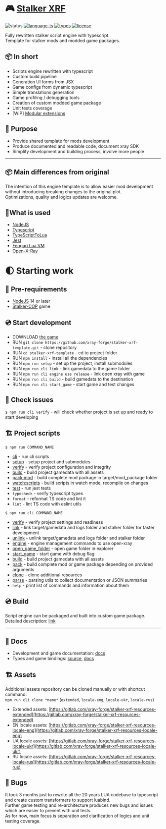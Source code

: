 # 🎮 [Stalker XRF](README.md)

![status](https://github.com/xray-forge/stalker-xrf-template/actions/workflows/build_and_test.yml/badge.svg)
[![language-ts](https://img.shields.io/badge/language-typescript-blue.svg?style=flat)](https://github.com/xray-forge/stalker-xrf-template/search?l=typescript)
[![types](https://img.shields.io/badge/docs-types-blue.svg?style=flat)](https://xray-forge.github.io/xray-16-types/index.html)
[![license](https://img.shields.io/badge/license-MIT-blue.svg?style=flat)](https://github.com/Neloreck/dreamstate/blob/master/LICENSE)

<p>
Fully rewritten stalker script engine with typescript. <br/>
Template for stalker mods and modded game packages. <br/>
</p>

## 📦 In short

- Scripts engine rewritten with typescript
- Custom build pipeline
- Generation UI forms from JSX
- Game configs from dynamic typescript
- Simple translations generation
- Game profiling / debugging tools
- Creation of custom modded game package
- Unit tests coverage
- [WIP] [Modular extensions](./src/engine/extensions/README.md)

## 📍 Purpose

- Provide shared template for mods development
- Produce documented and readable code, document xray SDK
- Simplify development and building process, involve more people

---

## 📦 Main differences from original

The intention of this engine template is to allow easier mod development without introducing breaking changes to the original plot. <br/>
Optimizations, quality and logics updates are welcome.

## 📌What is used

- [NodeJS](https://nodejs.org/en/)
- [Typescript](https://www.typescriptlang.org/)
- [TypeScriptToLua](https://typescripttolua.github.io/docs/getting-started)
- [Jest](https://jestjs.io/)
- [Fengari Lua VM](https://github.com/fengari-lua/fengari)
- [Open-X-Ray](https://github.com/OpenXRay/xray-16)

# 🌓 Starting work

## 🧰 Pre-requirements

- [NodeJS](https://nodejs.org/en/) 14 or later
- [Stalker-COP](https://store.steampowered.com/app/41700/STALKER_Call_of_Pripyat/) game

## 💿 Start development

- DOWNLOAD [the game](https://store.steampowered.com/app/41700/STALKER_Call_of_Pripyat/)
- RUN `git clone https://github.com/xray-forge/stalker-xrf-template.git` - clone repository
- RUN `cd stalker-xrf-template` - cd to project folder
- RUN `npm install` - install all the dependencies
- RUN `npm run setup` - set up the project, install submodules
- RUN `npm run cli link` - link gamedata to the game folder
- RUN `npm run cli engine use release` - link open xray with game
- RUN `npm run cli build` - build gamedata to the destination
- RUN `npm run cli start_game` - start game and test changes

## 🧰 Check issues

`$ npm run cli verify` - will check whether project is set up and ready to start developing

## 🏗️ Project scripts

`$ npm run COMMAND_NAME`

- [cli](cli/README.md) - run cli scripts
- [setup](cli/info/README.md) - setup project and submodules
- [verify](cli/verify/README.md) - verify project configuration and integrity
- [build](cli/build/README.md) - build project gamedata with all assets
- [pack:mod](cli/pack/README.md) - build complete mod package in target/mod_package folder
- [watch:scripts](cli/build/README.md) - build scripts in watch mode, recompile on changes
- [test](cli/test/README.md) - run jest tests
- `typecheck` - verify typescript types
- `format` - reformat TS code and lint it
- `lint` - lint TS code with eslint utils

`$ npm run cli COMMAND_NAME`

- [verify](cli/verify/README.md) - verify project settings and readiness
- [link](cli/link/README.md) - link target/gamedata and logs folder and stalker folder for faster development
- [unlink](cli/build/README.md) - unlink target/gamedata and logs folder and stalker folder
- [engine](cli/build/README.md) - engine management commands to use open-xray
- [open_game_folder](cli/build/README.md) - open game folder in explorer
- [start_game](cli/build/README.md) - start game with debug flag
- [build](cli/build/README.md) - build project gamedata with all assets
- [pack](cli/pack/README.md) - build complete mod or game package depending on provided arguments
- [clone](cli/clone/README.md) - clone additional resources
- [parse](cli/parse/README.md) - parsing utils to collect documentation or JSON summaries
- `help` - print list of commands and information about them

## 💿 Build

Script engine can be packaged and built into custom game package.<br/>
Detailed description: [link](doc/BUILDING_CUSTOM_GAME_PACKAGE.md)

---

## 🧰 Docs

- Development and game documentation: [docs](doc/README.md)
- Types and game bindings: [source](https://github.com/xray-forge/xray-16-types), [docs](https://xray-forge.github.io/xray-16-types/modules.html)

## 🏗️ Assets

Additional assets repository can be cloned manually or with shortcut command: <br/>
`npm run cli clone *name*` (`extended`, `locale-eng`, `locale-ukr`, `locale-rus`)

- Extended assets: [https://gitlab.com/xray-forge/stalker-xrf-resources-extended](https://gitlab.com/xray-forge/stalker-xrf-resources-extended)
- EN locale assets: [https://gitlab.com/xray-forge/stalker-xrf-resources-locale-eng](https://gitlab.com/xray-forge/stalker-xrf-resources-locale-eng)
- UA locale assets: [https://gitlab.com/xray-forge/stalker-xrf-resources-locale-ukr](https://gitlab.com/xray-forge/stalker-xrf-resources-locale-ukr)
- RU locale assets: [https://gitlab.com/xray-forge/stalker-xrf-resources-locale-rus](https://gitlab.com/xray-forge/stalker-xrf-resources-locale-rus)

## 🧰 Bugs

It took 3 months just to rewrite all the 20 years LUA codebase to typescript and create custom transformers to support luabind. <br/>
Further game testing and re-architecture produces new bugs and issues which are easier to prevent with unit tests. <br/>
As for now, main focus is separation and clarification of logics and unit testing coverage.
